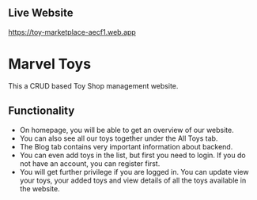 ## Live Website

https://toy-marketplace-aecf1.web.app


# Marvel Toys

This a CRUD based Toy Shop management website.


## Functionality

- On homepage, you will be able to get an overview of our website.
- You can also see all our toys together under the All Toys tab.
- The Blog tab contains very important information about backend.
- You can even add toys in the list, but first you need to login. If you do not have an account, you can register first.
- You will get further privilege if you are logged in. You can update view your toys, your added toys and view details of all the toys available in the website.